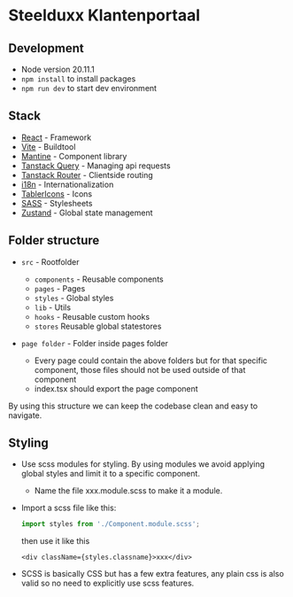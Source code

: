 # Steelduxx Klantenportaal

## Development

- Node version 20.11.1
- `npm install` to install packages
- `npm run dev` to start dev environment

## Stack

- [React](https://react.dev/) - Framework
- [Vite](https://vitejs.dev/guide/) - Buildtool
- [Mantine](https://mantine.dev/getting-started/) - Component library
- [Tanstack Query](https://tanstack.com/query/latest/docs/framework/react/overview) - Managing api requests
- [Tanstack Router](https://tanstack.com/router/latest/docs/framework/react/overview) - Clientside routing
- [i18n](https://react.i18next.com/getting-started) - Internationalization
- [TablerIcons](https://tabler.io/icons) - Icons
- [SASS](https://sass-lang.com/) - Stylesheets
- [Zustand](https://github.com/pmndrs/zustand) - Global state management

## Folder structure

- `src` - Rootfolder

  - `components` - Reusable components
  - `pages` - Pages
  - `styles` - Global styles
  - `lib` - Utils
  - `hooks` - Reusable custom hooks
  - `stores` Reusable global statestores

- `page folder` - Folder inside pages folder
  - Every page could contain the above folders but for that specific component, those files should not be used outside of that component
  - index.tsx should export the page component

By using this structure we can keep the codebase clean and easy to navigate.

## Styling

- Use scss modules for styling. By using modules we avoid applying global styles and limit it to a specific component.

  - Name the file xxx.module.scss to make it a module.

- Import a scss file like this:

  ```ts
  import styles from './Component.module.scss';
  ```

  then use it like this

  ```tsx
  <div className={styles.classname}>xxx</div>
  ```

- SCSS is basically CSS but has a few extra features, any plain css is also valid so no need to explicitly use scss features.

